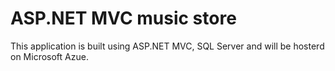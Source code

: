 <h1>ASP.NET MVC music  store</h1>
<p>This application is built using ASP.NET MVC, SQL Server and will be hosterd on Microsoft Azue.</p>